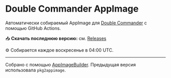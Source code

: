 # Double Commander AppImage

Автоматически собираемый AppImage для [Double Commander](https://doublecmd.sourceforge.io/) с помощью GitHub Actions.

📥 **Скачать последнюю версию:** см. [Releases](https://github.com/lis1991/doublecmd-appimage/releases)

⚙️ Собирается каждое воскресенье в 04:00 UTC.

---

Собрано с помощью [AppImageBuilder](https://appimage-builder.readthedocs.io/).
Предыдущая версия использовала `pkg2appimage`.
